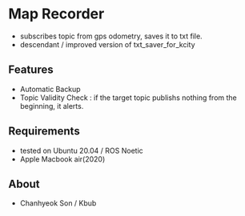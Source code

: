 # Map Recorder
 - subscribes topic from gps odometry, saves it to txt file.
 - descendant / improved version of txt_saver_for_kcity

## Features
 - Automatic Backup
 - Topic Validity Check : if the target topic publishs nothing from the beginning, it alerts.

## Requirements
 - tested on Ubuntu 20.04 / ROS Noetic
 - Apple Macbook air(2020)

## About
 - Chanhyeok Son / Kbub
